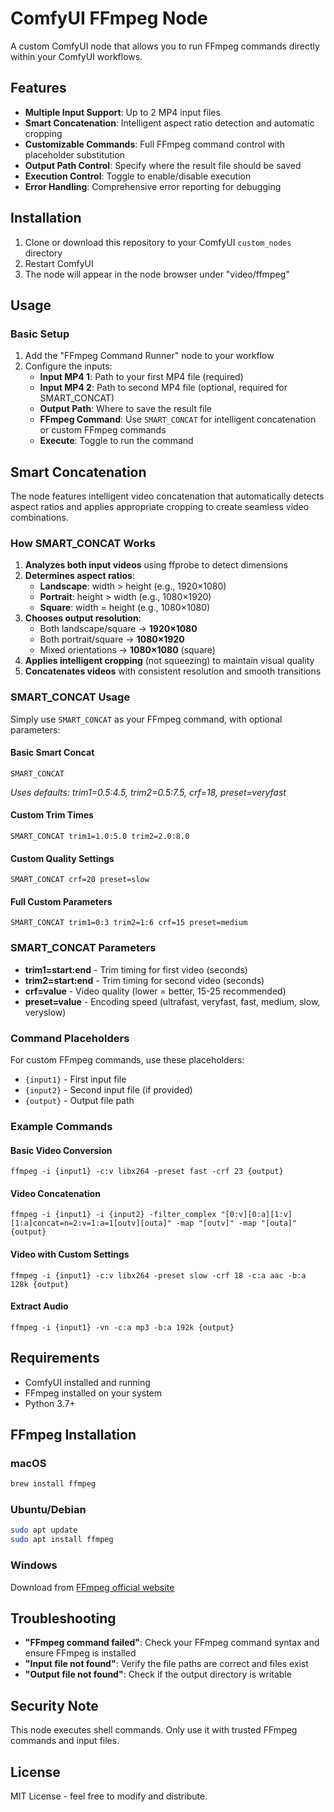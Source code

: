 # ComfyUI FFmpeg Node

A custom ComfyUI node that allows you to run FFmpeg commands directly within your ComfyUI workflows.

## Features

- **Multiple Input Support**: Up to 2 MP4 input files
- **Smart Concatenation**: Intelligent aspect ratio detection and automatic cropping
- **Customizable Commands**: Full FFmpeg command control with placeholder substitution
- **Output Path Control**: Specify where the result file should be saved
- **Execution Control**: Toggle to enable/disable execution
- **Error Handling**: Comprehensive error reporting for debugging

## Installation

1. Clone or download this repository to your ComfyUI `custom_nodes` directory
2. Restart ComfyUI
3. The node will appear in the node browser under "video/ffmpeg"

## Usage

### Basic Setup

1. Add the "FFmpeg Command Runner" node to your workflow
2. Configure the inputs:
   - **Input MP4 1**: Path to your first MP4 file (required)
   - **Input MP4 2**: Path to second MP4 file (optional, required for SMART_CONCAT)
   - **Output Path**: Where to save the result file
   - **FFmpeg Command**: Use `SMART_CONCAT` for intelligent concatenation or custom FFmpeg commands
   - **Execute**: Toggle to run the command

## Smart Concatenation

The node features intelligent video concatenation that automatically detects aspect ratios and applies appropriate cropping to create seamless video combinations.

### How SMART_CONCAT Works

1. **Analyzes both input videos** using ffprobe to detect dimensions
2. **Determines aspect ratios**:
   - **Landscape**: width > height (e.g., 1920×1080)
   - **Portrait**: height > width (e.g., 1080×1920)
   - **Square**: width = height (e.g., 1080×1080)
3. **Chooses output resolution**:
   - Both landscape/square → **1920×1080**
   - Both portrait/square → **1080×1920**
   - Mixed orientations → **1080×1080** (square)
4. **Applies intelligent cropping** (not squeezing) to maintain visual quality
5. **Concatenates videos** with consistent resolution and smooth transitions

### SMART_CONCAT Usage

Simply use `SMART_CONCAT` as your FFmpeg command, with optional parameters:

#### Basic Smart Concat
```
SMART_CONCAT
```
*Uses defaults: trim1=0.5:4.5, trim2=0.5:7.5, crf=18, preset=veryfast*

#### Custom Trim Times
```
SMART_CONCAT trim1=1.0:5.0 trim2=2.0:8.0
```

#### Custom Quality Settings
```
SMART_CONCAT crf=20 preset=slow
```

#### Full Custom Parameters
```
SMART_CONCAT trim1=0:3 trim2=1:6 crf=15 preset=medium
```

### SMART_CONCAT Parameters

- **trim1=start:end** - Trim timing for first video (seconds)
- **trim2=start:end** - Trim timing for second video (seconds)
- **crf=value** - Video quality (lower = better, 15-25 recommended)
- **preset=value** - Encoding speed (ultrafast, veryfast, fast, medium, slow, veryslow)

### Command Placeholders

For custom FFmpeg commands, use these placeholders:

- `{input1}` - First input file
- `{input2}` - Second input file (if provided)
- `{output}` - Output file path

### Example Commands

#### Basic Video Conversion
```
ffmpeg -i {input1} -c:v libx264 -preset fast -crf 23 {output}
```

#### Video Concatenation
```
ffmpeg -i {input1} -i {input2} -filter_complex "[0:v][0:a][1:v][1:a]concat=n=2:v=1:a=1[outv][outa]" -map "[outv]" -map "[outa]" {output}
```

#### Video with Custom Settings
```
ffmpeg -i {input1} -c:v libx264 -preset slow -crf 18 -c:a aac -b:a 128k {output}
```

#### Extract Audio
```
ffmpeg -i {input1} -vn -c:a mp3 -b:a 192k {output}
```

## Requirements

- ComfyUI installed and running
- FFmpeg installed on your system
- Python 3.7+

## FFmpeg Installation

### macOS
```bash
brew install ffmpeg
```

### Ubuntu/Debian
```bash
sudo apt update
sudo apt install ffmpeg
```

### Windows
Download from [FFmpeg official website](https://ffmpeg.org/download.html)

## Troubleshooting

- **"FFmpeg command failed"**: Check your FFmpeg command syntax and ensure FFmpeg is installed
- **"Input file not found"**: Verify the file paths are correct and files exist
- **"Output file not found"**: Check if the output directory is writable

## Security Note

This node executes shell commands. Only use it with trusted FFmpeg commands and input files.

## License

MIT License - feel free to modify and distribute.
